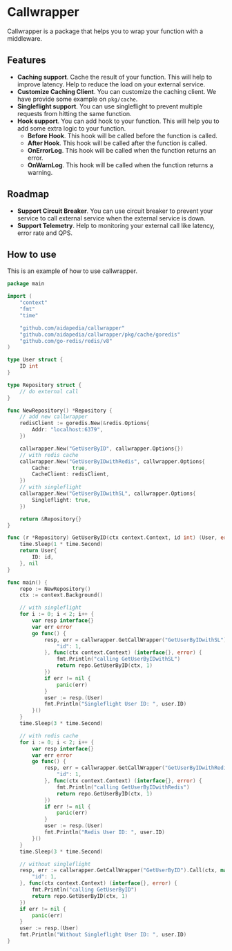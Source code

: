 # Callwrapper

Callwrapper is a package that helps you to wrap your function with a middleware.

## Features
- <b>Caching support</b>. Cache the result of your function. This will help to improve latency. Help to reduce the load on your external service.
- <b>Customize Caching Client</b>. You can customize the caching client. We have provide some example on ```pkg/cache```.
- <b>Singleflight support</b>. You can use singleflight to prevent multiple requests from hitting the same function.
- <b>Hook support</b>. You can add hook to your function. This will help you to add some extra logic to your function.
	- <b>Before Hook</b>. This hook will be called before the function is called.
	- <b>After Hook</b>. This hook will be called after the function is called.
	- <b>OnErrorLog</b>. This hook will be called when the function returns an error.
    - <b>OnWarnLog</b>. This hook will be called when the function returns a warning.

## Roadmap
- <b>Support Circuit Breaker</b>. You can use circuit breaker to prevent your service to call external service when the external service is down.
- <b>Support Telemetry</b>. Help to monitoring your external call like latency, error rate and QPS.

## How to use
This is an example of how to use callwrapper.
```go
package main

import (
	"context"
	"fmt"
	"time"

	"github.com/aidapedia/callwrapper"
	"github.com/aidapedia/callwrapper/pkg/cache/goredis"
	"github.com/go-redis/redis/v8"
)

type User struct {
	ID int
}

type Repository struct {
	// do external call
}

func NewRepository() *Repository {
	// add new callwrapper
	redisClient := goredis.New(&redis.Options{
		Addr: "localhost:6379",
	})

	callwrapper.New("GetUserByID", callwrapper.Options{})
	// with redis cache
	callwrapper.New("GetUserByIDwithRedis", callwrapper.Options{
		Cache:       true,
		CacheClient: redisClient,
	})
	// with singleflight
	callwrapper.New("GetUserByIDwithSL", callwrapper.Options{
		Singleflight: true,
	})

	return &Repository{}
}

func (r *Repository) GetUserByID(ctx context.Context, id int) (User, error) {
	time.Sleep(1 * time.Second)
	return User{
		ID: id,
	}, nil
}

func main() {
	repo := NewRepository()
	ctx := context.Background()

	// with singleflight
	for i := 0; i < 2; i++ {
		var resp interface{}
		var err error
		go func() {
			resp, err = callwrapper.GetCallWrapper("GetUserByIDwithSL").Call(ctx, map[string]interface{}{
				"id": 1,
			}, func(ctx context.Context) (interface{}, error) {
				fmt.Println("calling GetUserByIDwithSL")
				return repo.GetUserByID(ctx, 1)
			})
			if err != nil {
				panic(err)
			}
			user := resp.(User)
			fmt.Println("Singleflight User ID: ", user.ID)
		}()
	}
	time.Sleep(3 * time.Second)

	// with redis cache
	for i := 0; i < 2; i++ {
		var resp interface{}
		var err error
		go func() {
			resp, err = callwrapper.GetCallWrapper("GetUserByIDwithRedis").Call(ctx, map[string]interface{}{
				"id": 1,
			}, func(ctx context.Context) (interface{}, error) {
				fmt.Println("calling GetUserByIDwithRedis")
				return repo.GetUserByID(ctx, 1)
			})
			if err != nil {
				panic(err)
			}
			user := resp.(User)
			fmt.Println("Redis User ID: ", user.ID)
		}()
	}
	time.Sleep(3 * time.Second)

	// without singleflight
	resp, err := callwrapper.GetCallWrapper("GetUserByID").Call(ctx, map[string]interface{}{
		"id": 1,
	}, func(ctx context.Context) (interface{}, error) {
		fmt.Println("calling GetUserByID")
		return repo.GetUserByID(ctx, 1)
	})
	if err != nil {
		panic(err)
	}
	user := resp.(User)
	fmt.Println("Without Singleflight User ID: ", user.ID)
}

```
